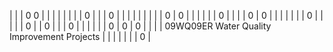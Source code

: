 | | | 0  0 | | | | | |
| | 0 | | | 0 | | | |
| | | | | 0 | 0 | | |
| | | 0 | | | | 0 | 0 |
| | | | | | 0 | | |
| | 0 | | 0 | | | 0 | |
| | | | 0 | 0 | 0 | | |
| 09WQ09ER Water Quality Improvement Projects | | | | | | | 0 |
